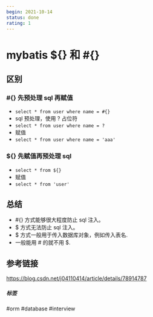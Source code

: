 ```yaml
---
begin: 2021-10-14
status: done
rating: 1
---
```


# mybatis ${} 和 #{}

## 区别
### #{} 先预处理 sql 再赋值
- `select * from user where name = #{}`
- sql 预处理，使用 ? 占位符
- `select * from user where name = ?`
- 赋值
- `select * from user where name = 'aaa'`

### ${} 先赋值再预处理 sql
- `select * from ${}`
- 赋值
- `select * from 'user'`

## 总结

-   #{} 方式能够很大程度防止 sql 注入。
-   $ 方式无法防止 sql 注入。
-   $ 方式一般用于传入数据库对象，例如传入表名.
-   一般能用 # 的就不用 $.

## 参考链接

https://blog.csdn.net/j04110414/article/details/78914787

##### 标签
#orm #database #interview 